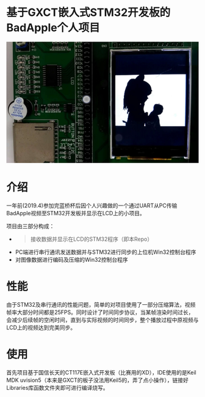 <h1>基于GXCT嵌入式STM32开发板的BadApple个人项目</h1>

![IMG](./img.png)

# 介绍

一年前(2019.4)参加完蓝桥杯后因个人兴趣做的一个通过UART从PC传输BadApple视频至STM32开发板并显示在LCD上的小项目。

项目由三部分构成：

- > 接收数据并显示在LCD的STM32程序（即本Repo）
- PC端进行串行通讯发送数据并与STM32进行同步的上位机Win32控制台程序
- 对图像数据进行编码及压缩的Win32控制台程序

# 性能

由于STM32及串行通讯的性能问题，简单的对项目使用了一部分压缩算法，视频帧率大部分时间都是25FPS。同时设计了时间同步协议，当某帧渲染时间过长，会减少后续帧的空闲时间，直到与实际视频的时间同步，整个播放过程中原视频与LCD上的视频达到完美同步。

# 使用

首先项目基于国信长天的CT117E嵌入式开发板（比赛用的XD），IDE使用的是Keil MDK uvision5（本来是GXCT的板子没法用Keil5的，弄了点小操作），链接好Libraries库函数文件夹即可进行编译烧写。
